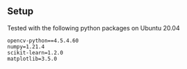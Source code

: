## Setup
Tested with the following python packages on Ubuntu 20.04
```
opencv-python==4.5.4.60
numpy=1.21.4
scikit-learn=1.2.0
matplotlib=3.5.0
```
